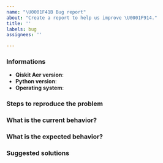 ```yaml
---
name: "\U0001F41B Bug report"
about: "Create a report to help us improve \U0001F914."
title: ''
labels: bug
assignees: ''

---
```


<!-- ⚠️ If you do not respect this template, your issue will be closed -->
<!-- ⚠️ Make sure to browse the opened and closed issues -->

### Informations

- **Qiskit Aer version**:
- **Python version**:
- **Operating system**:

### Steps to reproduce the problem



### What is the current behavior?



### What is the expected behavior?



### Suggested solutions



